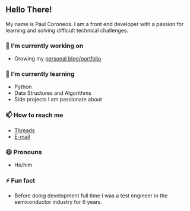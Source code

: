 ## Hello There!

My name is Paul Coroneos. I am a front end developer with a passion for learning and solving difficult technical challenges.

### 🔭 I’m currently working on 
  - Growing my [personal blog/portfolio](https://www.pcoroneos.com)
### 🌱 I’m currently learning
  - Python 
  - Data Structures and Algorithms
  - Side projects I am passionate about
### 📫 How to reach me
  - [Threads](https://www.threads.net/@paulcoroneos)
  - [E-mail](mailto:paul.coroneos@icloud.com)
### 😄 Pronouns
  - He/him
### ⚡ Fun fact
  - Before doing development full time I was a test engineer in the semiconductor industry for 6 years.
